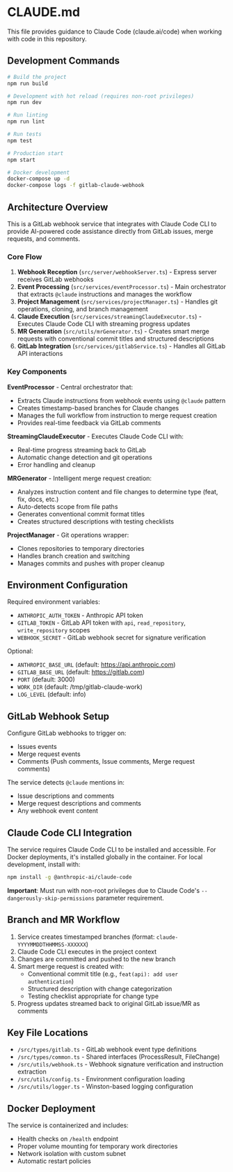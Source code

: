 # CLAUDE.md

This file provides guidance to Claude Code (claude.ai/code) when working with code in this repository.

## Development Commands

```bash
# Build the project
npm run build

# Development with hot reload (requires non-root privileges)
npm run dev

# Run linting
npm run lint

# Run tests
npm test

# Production start
npm start

# Docker development
docker-compose up -d
docker-compose logs -f gitlab-claude-webhook
```

## Architecture Overview

This is a GitLab webhook service that integrates with Claude Code CLI to provide AI-powered code assistance directly from GitLab issues, merge requests, and comments.

### Core Flow
1. **Webhook Reception** (`src/server/webhookServer.ts`) - Express server receives GitLab webhooks
2. **Event Processing** (`src/services/eventProcessor.ts`) - Main orchestrator that extracts `@claude` instructions and manages the workflow
3. **Project Management** (`src/services/projectManager.ts`) - Handles git operations, cloning, and branch management
4. **Claude Execution** (`src/services/streamingClaudeExecutor.ts`) - Executes Claude Code CLI with streaming progress updates
5. **MR Generation** (`src/utils/mrGenerator.ts`) - Creates smart merge requests with conventional commit titles and structured descriptions
6. **GitLab Integration** (`src/services/gitlabService.ts`) - Handles all GitLab API interactions

### Key Components

**EventProcessor** - Central orchestrator that:
- Extracts Claude instructions from webhook events using `@claude` pattern
- Creates timestamp-based branches for Claude changes
- Manages the full workflow from instruction to merge request creation
- Provides real-time feedback via GitLab comments

**StreamingClaudeExecutor** - Executes Claude Code CLI with:
- Real-time progress streaming back to GitLab
- Automatic change detection and git operations
- Error handling and cleanup

**MRGenerator** - Intelligent merge request creation:
- Analyzes instruction content and file changes to determine type (feat, fix, docs, etc.)
- Auto-detects scope from file paths
- Generates conventional commit format titles
- Creates structured descriptions with testing checklists

**ProjectManager** - Git operations wrapper:
- Clones repositories to temporary directories
- Handles branch creation and switching
- Manages commits and pushes with proper cleanup

## Environment Configuration

Required environment variables:
- `ANTHROPIC_AUTH_TOKEN` - Anthropic API token
- `GITLAB_TOKEN` - GitLab API token with `api`, `read_repository`, `write_repository` scopes
- `WEBHOOK_SECRET` - GitLab webhook secret for signature verification

Optional:
- `ANTHROPIC_BASE_URL` (default: https://api.anthropic.com)
- `GITLAB_BASE_URL` (default: https://gitlab.com)
- `PORT` (default: 3000)
- `WORK_DIR` (default: /tmp/gitlab-claude-work)
- `LOG_LEVEL` (default: info)

## GitLab Webhook Setup

Configure GitLab webhooks to trigger on:
- Issues events
- Merge request events
- Comments (Push comments, Issue comments, Merge request comments)

The service detects `@claude` mentions in:
- Issue descriptions and comments
- Merge request descriptions and comments
- Any webhook event content

## Claude Code CLI Integration

The service requires Claude Code CLI to be installed and accessible. For Docker deployments, it's installed globally in the container. For local development, install with:

```bash
npm install -g @anthropic-ai/claude-code
```

**Important**: Must run with non-root privileges due to Claude Code's `--dangerously-skip-permissions` parameter requirement.

## Branch and MR Workflow

1. Service creates timestamped branches (format: `claude-YYYYMMDDTHHMMSS-XXXXXX`)
2. Claude Code CLI executes in the project context
3. Changes are committed and pushed to the new branch
4. Smart merge request is created with:
   - Conventional commit title (e.g., `feat(api): add user authentication`)
   - Structured description with change categorization
   - Testing checklist appropriate for change type
5. Progress updates streamed back to original GitLab issue/MR as comments

## Key File Locations

- `/src/types/gitlab.ts` - GitLab webhook event type definitions
- `/src/types/common.ts` - Shared interfaces (ProcessResult, FileChange)
- `/src/utils/webhook.ts` - Webhook signature verification and instruction extraction
- `/src/utils/config.ts` - Environment configuration loading
- `/src/utils/logger.ts` - Winston-based logging configuration

## Docker Deployment

The service is containerized and includes:
- Health checks on `/health` endpoint
- Proper volume mounting for temporary work directories
- Network isolation with custom subnet
- Automatic restart policies